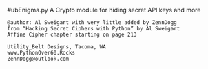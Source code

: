 #ubEnigma.py
A Crypto module for hiding secret API keys and more

    @author: Al Sweigart with very little added by ZennDogg
    from “Hacking Secret Ciphers with Python” by Al Sweigart
    Affine Cipher chapter starting on page 213

    Utility_Belt Designs, Tacoma, WA
    www.PythonOver60.Rocks
    ZennDogg@outlook.com
